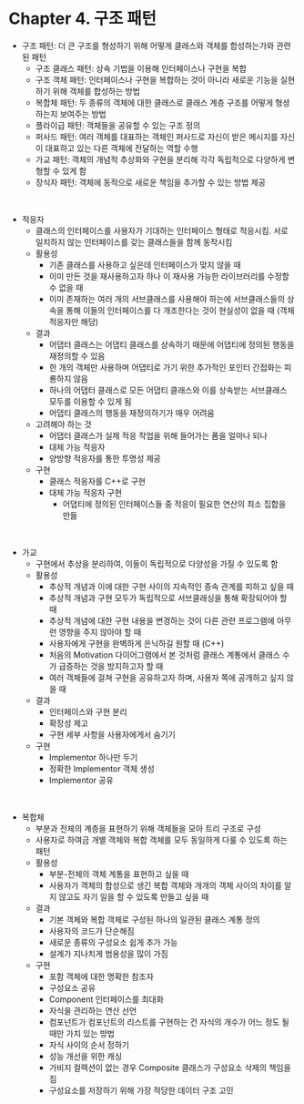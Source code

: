 # Chapter 4. 구조 패턴
- 구조 패턴: 더 큰 구조를 형성하기 위해 어떻게 클래스와 객체를 합성하는가와 관련된 패턴
  - 구조 클래스 패턴: 상속 기법을 이용해 인터페이스나 구현을 복합
  - 구조 객체 패턴: 인터페이스나 구현을 복합하는 것이 아니라 새로운 기능을 실현하기 위해 객체를 합성하는 방법
  - 복합체 패턴: 두 종류의 객체에 대한 클래스로 클래스 계층 구조를 어떻게 형셩하는지 보여주는 방법
  - 플라이급 패턴: 객체들을 공유할 수 있는 구조 정의
  - 퍼사드 패턴: 여러 객체를 대표하는 객체인 퍼사드로 자신이 받은 메시지를 자신이 대표하고 있는 다른 객체에 전달하는 역할 수행
  - 가교 패턴: 객체의 개념적 추상화와 구현을 분리해 각각 독립적으로 다양하게 변형할 수 있게 함
  - 장식자 패턴: 객체에 동적으로 새로운 책임을 추가할 수 있는 방법 제공

<br/>

- 적응자
  - 클래스의 인터페이스를 사용자가 기대하는 인터페이스 형태로 적응시킴. 서로 일치하지 않는 인터페이스를 갖는 클래스들을 함께 동작시킴
  - 활용성
    - 기존 클래스를 사용하고 싶은데 인터페이스가 맞지 않을 때
    - 이미 만든 것을 재사용하고자 하나 이 재사용 가능한 라이브러리를 수정할 수 없을 때
    - 이미 존재하는 여러 개의 서브클래스를 사용해야 하는에 서브클래스들의 상속을 통해 이들의 인터페이스를 다 개조한다는 것이 현실성이 없을 때 (객체 적응자만 해당)
  - 결과
    - 어댑터 클래스는 어댑티 클래스를 상속하기 때문에 어댑티에 정의된 행동을 재정의할 수 있음
    - 한 개의 객체만 사용하며 어댑티로 가기 위한 추가적인 포인터 간접화는 피룡하지 않음
    - 하나의 어댑터 클래스로 모든 어댑티 클래스와 이를 상속받는 서브클래스 모두를 이용할 수 있게 됨
    - 어댑티 클래스의 행동을 재정의하기가 매우 어려움
  - 고려해야 하는 것
    - 어댑터 클래스가 실제 적응 작업을 위해 들어가는 폼을 얼마나 되나
    - 대체 가능 적응자
    - 양방향 적응자를 통한 투명성 제공
  - 구현
    - 클래스 적응자를 C++로 구현
    - 대체 가능 적응자 구현
      - 어댑티에 정의된 인터페이스들 중 적응이 필요한 연산의 최소 집합을 만듦
  
<br/>

- 가교
  - 구현에서 추상을 분리하여, 이들이 독립적으로 다양성을 가질 수 있도록 함
  - 활용성
    - 추상적 개념과 이에 대한 구현 사이의 지속적인 종속 관계를 피하고 싶을 때
    - 추상적 개념과 구현 모두가 독립적으로 서브클래싱을 통해 확장되어야 할 때
    - 추상적 개념에 대한 구현 내용을 변경하는 것이 다른 관련 프로그램에 아무런 영향을 주지 않아야 할 때
    - 사용자에게 구현을 완벽하게 은닉하길 원할 때 (C++)
    - 처음의 Motivation 다이어그램에서 본 것처럼 클래스 계통에서 클래스 수가 급증하는 것을 방지하고자 할 때
    - 여러 객체들에 걸쳐 구현을 공유하고자 하며, 사용자 쪽에 공개하고 싶지 않을 때
  - 결과
    - 인터페이스와 구현 분리
    - 확장성 제고
    - 구현 세부 사항을 사용자에게서 숨기기
  - 구현
    - Implementor 하나만 두기
    - 정확한 Implementor 객체 생성
    - Implementor 공유

<br/>

- 복합체
  - 부분과 전체의 계층을 표현하기 위해 객체들을 모아 트리 구조로 구성
  - 사용자로 하여금 개별 객체와 복합 객체를 모두 동일하게 다룰 수 있도록 하는 패턴
  - 활용성
    - 부분-전체의 객체 계통을 표현하고 싶을 때
    - 사용자가 객체의 합성으로 생긴 복합 객체와 개개의 객체 사이의 차이를 알지 않고도 자기 일을 할 수 있도록 만들고 싶을 때
  - 결과
    - 기본 객체와 복합 객체로 구성된 하나의 일관된 클래스 계통 정의
    - 사용자의 코드가 단순해짐
    - 새로운 종류의 구성요소 쉽게 추가 가능
    - 설계가 지나치게 범용성을 많이 가짐
  - 구현
    - 포함 객체에 대한 명확한 참조자
    - 구성요소 공유
    - Component 인터페이스를 최대화
    - 자식을 관리하는 연산 선언
    - 컴포넌트가 컴포넌트의 리스트를 구현하는 건 자식의 개수가 어느 정도 될 때만 가치 있는 방법
    - 자식 사이의 순서 정하기
    - 성능 개선을 위한 캐싱
    - 가비지 컬렉션이 없는 경우 Composite 클래스가 구성요소 삭제의 책임을 짐
    - 구성요소를 저장하기 위해 가장 적당한 데이터 구조 고민